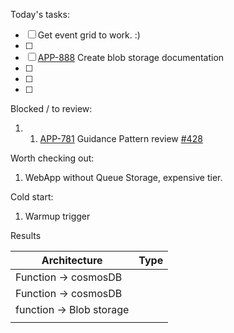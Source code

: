 Today's tasks:
- [ ] Get event grid to work. :)
- [ ]  
- [ ] [APP-888](https://agxeed.atlassian.net/browse/APP-888) Create blob storage documentation
- [ ]  
- [ ]  
- [ ] 

Blocked / to review:
1. 1. [APP-781](https://agxeed.atlassian.net/browse/APP-781) Guidance Pattern review [#428](https://bitbucket.org/agxeed/agx_routing/pull-requests/428)














Worth checking out:
1. WebApp without Queue Storage, expensive tier.

Cold start:
1. Warmup trigger 


Results

| Architecture             | Type |
| ------------------------ | ---- |
| Function -> cosmosDB     |      |
| Function -> cosmosDB     |      |
| function -> Blob storage |      |
|                          |      |
